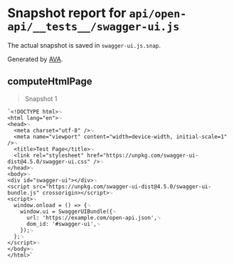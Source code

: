 # Snapshot report for `api/open-api/__tests__/swagger-ui.js`

The actual snapshot is saved in `swagger-ui.js.snap`.

Generated by [AVA](https://avajs.dev).

## computeHtmlPage

> Snapshot 1

    `<!DOCTYPE html>␊
    <html lang="en">␊
    <head>␊
      <meta charset="utf-8" />␊
      <meta name="viewport" content="width=device-width, initial-scale=1" />␊
      <title>Test Page</title>␊
      <link rel="stylesheet" href="https://unpkg.com/swagger-ui-dist@4.5.0/swagger-ui.css" />␊
    </head>␊
    <body>␊
    <div id="swagger-ui"></div>␊
    <script src="https://unpkg.com/swagger-ui-dist@4.5.0/swagger-ui-bundle.js" crossorigin></script>␊
    <script>␊
      window.onload = () => {␊
        window.ui = SwaggerUIBundle({␊
          url: 'https://example.com/open-api.json',␊
          dom_id: '#swagger-ui',␊
        });␊
      };␊
    </script>␊
    </body>␊
    </html>`
